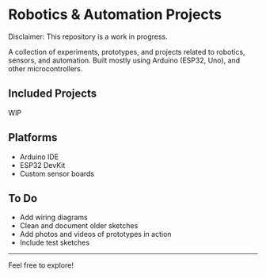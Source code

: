 # Robotics & Automation Projects

Disclaimer: This repository is a work in progress.

A collection of experiments, prototypes, and projects related to robotics, sensors, and automation. Built mostly using Arduino (ESP32, Uno), and other microcontrollers.

## Included Projects

WIP

## Platforms

- Arduino IDE
- ESP32 DevKit
- Custom sensor boards

## To Do

- Add wiring diagrams
- Clean and document older sketches
- Add photos and videos of prototypes in action
- Include test sketches


---

Feel free to explore!
